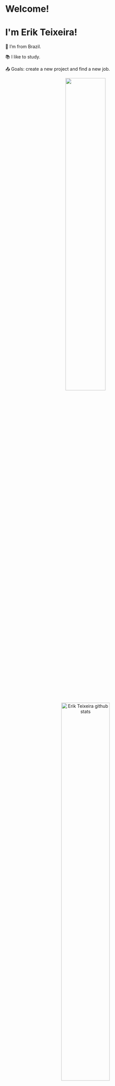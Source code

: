 # Welcome!

# I'm Erik Teixeira!

:house_with_garden: I’m from Brazil.

:books: I like to study.

:outbox_tray: Goals: create a new project and find a new job.

<div align="center">
  <img width="50%"  src="https://github-readme-stats-sigma-five.vercel.app/api/top-langs/?username=ErikTeixeira&layout=compact&hide_border=false&title_color=76c7fc&text_color=c9d1d9&bg_color=0d1117" style="max-width: "100%"; />
  <img width="55%"  src="https://github-readme-stats-sigma-five.vercel.app/api?username=ErikTeixeira&show_icons=true&count_private=true&hide_border=false&title_color=76c7fc&icon_color=76c7fc&text_color=c9d1d9&bg_color=0d1117" alt="Erik Teixeira github stats" style="max-width: "100%"; />
</div>

## Learning
<p align="center">
  <a href="https://skillicons.dev">
    <img src="https://skillicons.dev/icons?i=html,css,git,java,py,js,ts,react" />
  </a>
</p>

- Thanks for visiting.

- Enjoy it!! o/
